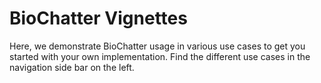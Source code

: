 # BioChatter Vignettes

Here, we demonstrate BioChatter usage in various use cases to get you started
with your own implementation. Find the different use cases in the navigation
side bar on the left.
